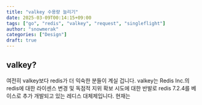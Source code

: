 ```yaml
---
title: "valkey 수용량 늘리기"
date: 2025-03-09T00:14:15+09:00
tags: ["go", "redis", "valkey", "request", "singleflight"]
author: "snowmerak"
categories: ["Design"]
draft: true
---
```


## valkey?

여전히 valkey보다 redis가 더 익숙한 분들이 계실 겁니다. valkey는 Redis Inc.의 redis에 대한 라이센스 변경 및 독점적 지위 확보 시도에 대한 반발로 redis 7.2.4를 베이스로 추가 개발되고 있는 레디스 대체제입니다. 현재는 